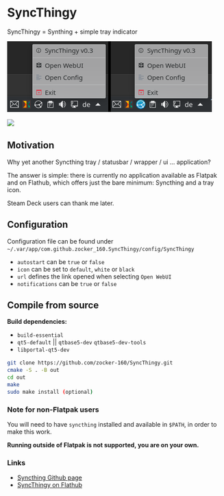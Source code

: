 # SyncThingy
SyncThingy = Synthing + simple tray indicator

![Screenshot1](screenshots/Screenshot_v3.png)

[<img width="240px" src="https://flathub.org/assets/badges/flathub-badge-en.png" />](https://flathub.org/apps/details/com.github.zocker_160.SyncThingy)

## Motivation

Why yet another Syncthing tray / statusbar / wrapper / ui ... application?

The answer is simple: there is currently no application available as Flatpak and on Flathub, which offers just the bare minimum: Syncthing and a tray icon.

Steam Deck users can thank me later.

## Configuration

Configuration file can be found under `~/.var/app/com.github.zocker_160.SyncThingy/config/SyncThingy`

- `autostart` can be `true` or `false`
- `icon` can be set to `default`, `white` or `black`
- `url` defines the link opened when selecting `Open WebUI`
- `notifications` can be `true` or `false`

## Compile from source

**Build dependencies:**

- `build-essential`
- `qt5-default` || `qtbase5-dev` `qtbase5-dev-tools`
- `libportal-qt5-dev`

```bash
git clone https://github.com/zocker-160/SyncThingy.git
cmake -S . -B out
cd out
make
sudo make install (optional)
```

### Note for non-Flatpak users

You will need to have `syncthing` installed and available in `$PATH`, in order to make this work.

**Running outside of Flatpak is not supported, you are on your own.**

### Links

- [Syncthing Github page](https://github.com/syncthing/syncthing)
- [SyncThingy on Flathub](https://flathub.org/apps/details/com.github.zocker_160.SyncThingy)
